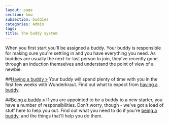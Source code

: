 ```yaml
---
layout: page
section: how
subsection: buddies
categories: Admin
tags:
title: The buddy system
---
```

When you first start you'll be assigned a buddy. Your buddy is responsible for making sure you're settling in and you have everything you need. As buddies are usually the next-to-last person to join, they've recently gone through an induction themselves and understand the point of view of a newbie.

##[Having a buddy »](/how/new-starter/buddies/having/)
Your buddy will spend plenty of time with you in the first few weeks with Wunderkraut. Find out what to expect from [having a buddy](/how/new-starter/buddies/having/).

##[Being a buddy »](/how/new-starter/buddies/being/)
If you are appointed to be a buddy to a new starter, you have a number of responsibilities. Don't worry, though - we've got a load of stuff here to help you out. Find out what you need to do if you're [being a buddy](/how/new-starter/buddies/being/), and the things that'll help you do them.
